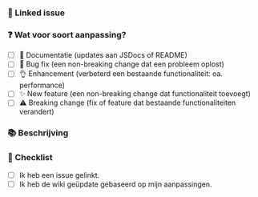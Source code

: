 <!--- ☝️ PR titel moet in de stijl van conventional commits (https://conventionalcommits.org) -->

### 🔗 Linked issue

<!-- Zorg dat er een open issue is en plaats het nummber hier (bijv. #123) -->

### ❓ Wat voor soort aanpassing?

<!-- Wat voor soort aanpassing brengt jouw code? Vink aan alle relevante opties. -->

- [ ] 📖 Documentatie (updates aan JSDocs of README)
- [ ] 🐞 Bug fix (een non-breaking change dat een probleem oplost)
- [ ] 👌 Enhancement (verbeterd een bestaande functionaliteit: oa. performance)
- [ ] ✨ New feature (een non-breaking change dat functionaliteit toevoegt)
- [ ] ⚠️ Breaking change (fix of feature dat bestaande functionaliteiten verandert)

### 📚 Beschrijving

<!-- Beschrijf je aanpassing in detail -->
<!-- Waarom is deze aanpassing nodig? Wat probleem lost dit op? -->
<!-- Als het een open issue oplost, link de issue hier. Bijvoorbeeld "Resolves #1337" -->

### 📝 Checklist

<!-- Vink aan wanneer je het hebt gedaan. -->

- [ ] Ik heb een issue gelinkt.
- [ ] Ik heb de wiki geüpdate gebaseerd op mijn aanpassingen.
